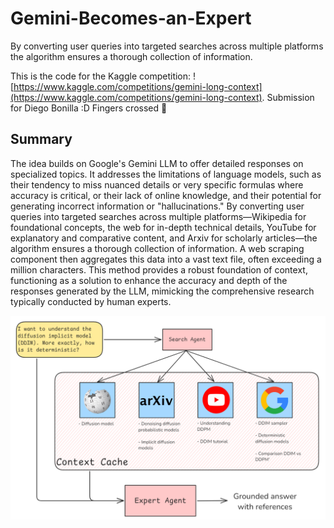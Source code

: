 # Gemini-Becomes-an-Expert
By converting user queries into targeted searches across multiple platforms the algorithm ensures a thorough collection of information.

This is the code for the Kaggle competition: ![https://www.kaggle.com/competitions/gemini-long-context](https://www.kaggle.com/competitions/gemini-long-context).
Submission for Diego Bonilla :D
Fingers crossed 🤞

## Summary
The idea builds on Google's Gemini LLM to offer detailed responses on specialized topics. It addresses the limitations of language models, such as their tendency to miss nuanced details or very specific formulas where accuracy is critical, or their lack of online knowledge, and their potential for generating incorrect information or "hallucinations." By converting user queries into targeted searches across multiple platforms—Wikipedia for foundational concepts, the web for in-depth technical details, YouTube for explanatory and comparative content, and Arxiv for scholarly articles—the algorithm ensures a thorough collection of information. A web scraping component then aggregates this data into a vast text file, often exceeding a million characters. This method provides a robust foundation of context, functioning as a solution to enhance the accuracy and depth of the responses generated by the LLM, mimicking the comprehensive research typically conducted by human experts.

![](./gemini_becomes_an_expert.png)
